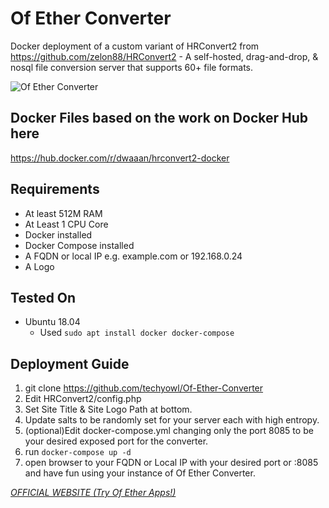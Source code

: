 # Of Ether Converter

Docker deployment of a custom variant of HRConvert2 from https://github.com/zelon88/HRConvert2 - A self-hosted, drag-and-drop, & nosql file conversion server that supports 60+ file formats.

![Of Ether Converter](https://github.com/techyowl/Of-Ether-Converter/blob/master/HRConvert2/Screenshots/of-ether-converter-1.jpg)

## Docker Files based on the work on Docker Hub here
https://hub.docker.com/r/dwaaan/hrconvert2-docker

## Requirements

- At least 512M RAM
- At Least 1 CPU Core
- Docker installed
- Docker Compose installed
- A FQDN or local IP e.g. example.com or 192.168.0.24
- A Logo

## Tested On

- Ubuntu 18.04
  - Used `sudo apt install docker docker-compose`


## Deployment Guide

1. git clone https://github.com/techyowl/Of-Ether-Converter
2. Edit HRConvert2/config.php
3. Set Site Title & Site Logo Path at bottom.  
4. Update salts to be randomly set for your server each with high entropy.
5. (optional)Edit docker-compose.yml changing only the port 8085 to be your desired exposed port for the converter.
6. run `docker-compose up -d`
7. open browser to your FQDN or Local IP with your desired port or :8085 and have fun using your instance of Of Ether Converter.

*[OFFICIAL WEBSITE (Try Of Ether Apps!)](https://www.ofether.com)*
